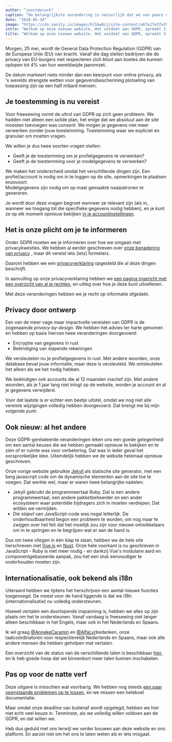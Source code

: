 ```yaml
---
author: "joostdecock"
caption: "De belangrijkste verandering is natuurlijk dat we van paars naar zwart zijn gegaan als onze huisstijlkleur."
date: "2018-05-24"
image: "https://cdn.sanity.io/images/hl5bw8cj/site-content/e67a17e37a70154b3bb250ea1cb60eff2baddb55-1920x1285.jpg"
intro: "Welkom op onze nieuwe website. Het voldoet aan GDPR, spreekt 3 talen en ruikt naar natte verf"
title: "Welkom op onze nieuwe website. Het voldoet aan GDPR, spreekt 3 talen en ruikt naar natte verf"
---
```



Morgen, 25 mei, wordt de General Data Protection Regulation (GDPR) van de Europese Unie (EU) van kracht. Vanaf die dag stellen bedrijven die de privacy van EU-burgers niet respecteren zich bloot aan boetes die kunnen oplopen tot 4% van hun wereldwijde jaaromzet.

De datum markeert niets minder dan een keerpunt voor online privacy, als 's werelds strengste wetten voor gegevensbescherming plotseling van toepassing zijn op een half miljard mensen.

## Je toestemming is nu vereist

Voor freesewing vormt de uitrol van GDPR op zich geen probleem. We hadden niet alleen een solide plan, het enige dat we absoluut aan de site moesten toevoegen was *consent*. We mogen je gegevens niet meer verwerken zonder jouw toestemming. Toestemming waar we expliciet en granulair om moeten vragen.

We willen je dus twee soorten vragen stellen:

 - Geeft je de toestemming om je profielgegevens te verwerken?
 - Geeft je de toestemming voor je modelgegevens te verwerken?

We maken het onderscheid omdat het verschillende dingen zijn. Een profiel/account is nodig om in te loggen op de site, opmerkingen te plaatsen enzovoort.  
Modelgegevens zijn nodig om op maat gemaakte naaipatronen te genereren.

Je wordt door deze vragen begroet wanneer ze relevant zijn (als in, wanneer we toegang tot die specifieke gegevens nodig hebben), en je kunt ze op elk moment opnieuw bekijken [in je accountinstellingen](/account).

## Het is onze plicht om je te informeren

Onder GDPR moeten we je informeren over hoe we omgaan met privacykwesties. We hebben al eerder geschreven over [onze benadering van privacy](/blog/privacy-choices) , maar dit vereist iets (iets) formelers.

Daarom hebben we een [privacyverklaring](/privacy) opgesteld die al deze dingen beschrijft.

In aanvulling op onze privacyverklaring hebben we [een pagina ingericht met een overzicht van al je rechten](/rights), en uitleg over hoe je deze kunt uitoefenen.

Met deze veranderingen hebben we je recht op informatie afgedekt.

## Privacy door ontwerp

Een van de meer vage maar impactvolle vereisten van GDPR is de zogenaamde *privacy-by-design*. We hebben het advies ter harte genomen en hebben op basis hiervan twee veranderingen doorgevoerd:

 - Encryptie van gegevens in rust
 - Beëindiging van slapende rekeningen

We versleutelen nu je profielgegevens in rust. Met andere woorden, onze database bevat jouw informatie, maar deze is versleuteld. We ontsleutelen het alleen als we het nodig hebben.

We beëindigen ook accounts die al 12 maanden inactief zijn. Met andere woorden, als je 1 jaar lang niet inlogt op de website, worden je account en al je gegevens verwijderd.

Voor dat laatste is er echter een beetje uitstel, omdat we nog niet alle vereiste wijzigingen volledig hebben doorgevoerd. Dat brengt me bij mijn volgende punt:

## Ook nieuw: al het andere

Deze GDPR-gerelateerde veranderingen leken ons een goede gelegenheid om een aantal keuzes die we hebben gemaakt opnieuw te bekijken en te zien of er ruimte was voor verbetering. Dat was in ieder geval het oorspronkelijke idee. Uiteindelijk hebben we de website helemaal opnieuw geschreven.

Onze vorige website gebruikte [Jekyll](https://jekyllrb.com/) als statische site generator, met een berg javascript code om de dynamische elementen aan de site toe te voegen. Dat werkte wel, maar er waren twee belangrijke nadelen:

 - Jekyll gebruikt de programmeertaal Ruby. Dat is een andere programmeertaal, een andere pakketbeheerder en een ander ecosysteem waar potentiële bijdragers zich in moeten verdiepen. Dat wilden we vermijden.
 - Die *stapel* van JavaScript-code was nogal letterlijk. De onderhoudbaarheid begon een probleem te worden, om nog maar te zwijgen over het feit dat het moeilijk zou zijn voor nieuwe ontwikkelaars om in te springen en te begrijpen wat er aan de hand is.

Dus om twee vliegen in één klap te slaan, hebben we de hele site herschreven met [Vue.js](https://vuejs.org/) en [Nuxt](https://nuxtjs.org/). Onze hele voorkant is nu geschreven in JavaScript - Ruby is niet meer nodig - en dankzij Vue's modulaire aard en componentgebaseerde aanpak, zou het een stuk eenvoudiger te onderhouden moeten zijn.

## Internationalisatie, ook bekend als i18n

Uiteraard hebben we tijdens het herschrijven een aantal nieuwe functies toegevoegd. De meest voor de hand liggende is dat we i18n (internationalisatie) nu volledig ondersteunen.

Hoewel vertalen een doorlopende inspanning is, hebben we alles op zijn plaats om het te ondersteunen. Vanaf vandaag is freesewing niet langer alleen beschikbaar in het Engels, maar ook in het Nederlands en Spaans.

Ik wil graag [@AnnekeCaramin](/users/annekecaramin) en [@AlfaLyr](/users/alfalyr)bedanken, onze taalcoördinatoren voor respectievelijk Nederlands en Spaans, maar ook alle andere mensen die hebben geholpen met vertalen.

Een overzicht van de status van de verschillende talen is beschikbaar [hier](/i18n), en ik heb goede hoop dat we binnenkort meer talen kunnen inschakelen.

## Pas op voor de natte verf

Deze uitgave is misschien wat voorbarig. We hebben nog steeds [een paar openstaande problemen op te lossen](https://github.com/freesewing/site/issues), en we missen een heleboel documentatie.

Maar omdat onze deadline van buitenaf wordt opgelegd, hebben we hier niet echt veel keuze in. Tenminste, als we volledig willen voldoen aan de GDPR, en dat willen we.

Heb dus geduld met ons terwijl we verder bouwen aan deze website en ons platform. En aarzel niet om het ons te laten weten als er iets misgaat.

